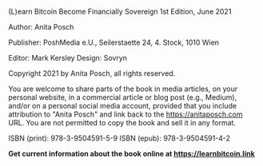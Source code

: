 
(L)earn Bitcoin
Become Financially Sovereign
1st Edition, June 2021

Author: Anita Posch

Publisher: PoshMedia e.U., Seilerstaette 24, 4. Stock, 1010 Wien

Editor: Mark Kersley
Design: Sovryn

Copyright 2021 by Anita Posch, all rights reserved.

You are welcome to share parts of the book in media articles, on your personal website, in a commercial article or blog post (e.g., Medium), and/or on a personal social media account, provided that you include attribution to "Anita Posch" and link back to the https://anitaposch.com URL. You are not permitted to copy the book and sell it in any format.

ISBN (print): 978-3-9504591-5-9
ISBN (epub): 978-3-9504591-4-2

**Get current information about the book online at https://learnbitcoin.link**